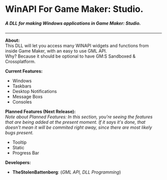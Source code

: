 <h1> WinAPI For Game Maker: Studio. </h1>
<h5><i>A DLL for making Windows applications in Game Maker: Studio.</i></h5>
<hr>
<b>About:</b><br>
This DLL will let you access many WINAPI widgets and functions from inside Game Maker, with an easy to use GML API. <br>
Why? Because it should be optional to have GM:S Sandboxed & Crossplatform. <br>

<b>Current Features:</b> <ol> 
  <li type="disc">Windows</li>
  <li type="disc">Taskbars</li>
  <li type="disc">Desktop Notifications</li>
  <li type="disc">Message Boxs</li>
  <li type="disc">Consoles</li>
</ol>

<b>Planned Features (Next Release):</b><br>
<i>Note about Planned Features:
In this section, you're seeing the features that are being added at the present moment. If it says it's done, that doesn't mean it will be commited right away, since there are most likely bugs present.</i>
<ol> 
  <li type="disc">Tooltip<b></b></li>
  <li type="disc">Static<b></b></li>
  <li type="disc">Progress Bar<b></b></li>
</ol>

<b>Developers:</b><br> <ol> 
  <li type="disc"><b>TheStolenBattenberg</b>: (<i>GML API, DLL Programming</i>)</li>
</ol>
